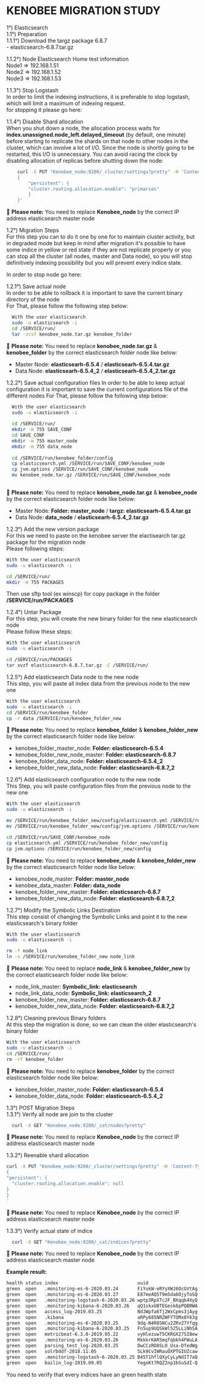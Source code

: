 # KENOBEE MIGRATION STUDY 

1°) Elasticsearch  
1.1°) Preparation  
  1.1.1°) Download the targz package 6.8.7  
    - elasticsearch-6.8.7.tar.gz  

  1.1.2°) Node Elasticsearch Home test information  
    Node1 => 192.168.1.51  
    Node2 => 192.168.1.52  
    Node3 => 192.168.1.53  

  1.1.3°) Stop Logstash  
    In order to limit the indexing instructions, it is preferable to stop logstash, which will limit a maximum of indexing request.  
    for stopping it please go here: 
  
  1.1.4°) Disable Shard allocation  
    When you shut down a node, the allocation process waits for **index.unassigned.node_left.delayed_timeout** (by default, one minute) 
    before starting to replicate the shards on that node to other nodes in the cluster, which can involve a lot of I/O. 
    Since the node is shortly going to be restarted, this I/O is unnecessary. 
    You can avoid racing the clock by disabling allocation of replicas before shutting down the node:  

```bash
    curl -X PUT "Kenobee_node:9200/_cluster/settings?pretty" -H 'Content-Type: application/json' -d'
    {
        "persistent": {
        "cluster.routing.allocation.enable": "primaries"
        }
    }'
```

&#x1F538; **Please note:** You need to replace **Kenobee_node** by the correct IP address elasticsearch master node

1.2°) Migration Steps  
  For this step you can to do it one by one for to maintain cluster activity, but in degraded mode but keep in mind after migration it's possible to have some indice in yellow or red state if they are not replicate properly
  or you can stop all the cluster (all nodes, master and Data node), so you will stop definitively indexing possibility but you will prevent every indice state.

In order to stop node go here:  

  1.2.1°) Save actual node  
  In order to be able to rollback it is important to save the current binary directory of the node  
  For That, please follow the following step below:  

  ```bash
    With the user elasticsearch
    sudo -u elasticsearch -i
    cd /SERVICE/run/
    tar -zcvf kenobee_node.tar.gz kenobee_folder
  ```

&#x1F538; **Please note:** You need to replace **kenobee_node.tar.gz** & **kenobee_folder** by the correct elasticsearch folder node like below:  

  - Master Node:  **elasticsearh-6.5.4**  / **elasticsearh-6.5.4.tar.gz**
  - Data Node:    **elasticsearh-6.5.4_2**  /  **elasticsearh-6.5.4_2.tar.gz**

  1.2.2°) Save actual configuration files
  In order to be able to keep actual configuration it is important to save the current configurations file of the different nodes
  For That, please follow the following step below:

  ```bash
    With the user elasticsearch  
    sudo -u elasticsearch -i  
    
    cd /SERVICE/run/  
    mkdir -m 755 SAVE_CONF  
    cd SAVE_CONF  
    mkdir -m 755 master_node  
    mkdir -m 755 data_node  
    
    cd /SERVICE/run/kenobee_folder/config  
    cp elasticsearch.yml /SERVICE/run/SAVE_CONF/kenobee_node  
    cp jvm.options /SERVICE/run/SAVE_CONF/kenobee_node  
    mv kenobee_node.tar.gz /SERVICE/run/SAVE_CONF/kenobee_node  
    
  ```

&#x1F538; **Please note:** You need to replace **kenobee_node.tar.gz** & **kenobee_node** by the correct elasticsearch folder node like below:  

  - Master Node:  **Folder: master_node**  / **targz: elasticsearh-6.5.4.tar.gz**
  - Data Node:    **data_node**  /  **elasticsearh-6.5.4_2.tar.gz**


  1.2.3°) Add the new version package  
  For this we need to paste on the kenobee server the elactisearch tar.gz package for the migration node  
  Please following steps:

  ```bash
  With the user elasticsearch  
  sudo -u elasticsearch -i  
  
  cd /SERVICE/run/  
  mkdir -m 755 PACKAGES  
  ```
  Then use sftp tool (ex winscp) for copy package in the folder **/SERVICE/run/PACKAGES**  

  1.2.4°) Untar Package  
  For this step, you will create the new binary folder for the new elasticsearch node  
  Please follow these steps:  
  
  ```bash
  With the user elasticsearch  
  sudo -u elasticsearch -i  
  
  cd /SERVICE/run/PACKAGES  
  tar xvzf elasticsearch-6.8.7.tar.gz -C /SERVICE/run/
  
  ```

  1.2.5°) Add elasticsearch Data node to the new node  
  This step, you will paste all index data from the previous node to the new one  
  
  ```bash
  With the user elasticsearch  
  sudo -u elasticsearch -i  
  cd /SERVICE/run/kenobee_folder
  cp -r data /SERVICE/run/kenobee_folder_new
  ```
&#x1F538; **Please note:** You need to replace **kenobee_folder** & **kenobee_folder_new** by the correct elasticsearch folder node like below:  

  - kenobee_folder_master_node:  **Folder: elasticsearch-6.5.4**  
  - kenobee_folder_new_node_master:    **Folder: elasticsearch-6.8.7**  
  - kenobee_folder_data_node:  **Folder: elasticsearch-6.5.4_2**  
  - kenobee_folder_new_data_node:    **Folder: elasticsearch-6.8.7_2**  

  1.2.6°) Add elasticsearch configuration node to the new node  
  This Step, you will paste configuration files from the previous node to the new one  

  ```bash
  With the user elasticsearch  
  sudo -u elasticsearch -i  
  
  mv /SERVICE/run/kenobee_folder_new/config/elasticsearch.yml /SERVICE/run/kenobee_folder_new/config/elasticsearch.old
  mv /SERVICE/run/kenobee_folder_new/config/jvm.options /SERVICE/run/kenobee_folder_new/config/jvm.options.old
  
  cd /SERVICE/run/SAVE_CONF/kenobee_node  
  cp elasticsearch.yml /SERVICE/run/kenobee_folder_new/config  
  cp jvm.options /SERVICE/run/kenobee_folder_new/config  
  
  ```

&#x1F538; **Please note:** You need to replace **kenobee_node** & **kenobee_folder_new** by the correct elasticsearch folder node like below:  

  - kenobee_node_master:  **Folder: master_node**  
  - kenobee_data_master:  **Folder: data_node**  
  - kenobee_folder_new_master:    **Folder: elasticsearch-6.8.7**  
  - kenobee_folder_new_data_node:    **Folder: elasticsearch-6.8.7_2**  

  1.2.7°) Modify the Symbolic Links Destination  
  This step consist of changing the Symbolic Links and point it to the new elasticsearch's binary folder  
  
  ```bash
  With the user elasticsearch  
  sudo -u elasticsearch -i  
  
  rm -f node_link
  ln -s /SERVICE/run/kenobee_folder_new node_link
  ```
&#x1F538; **Please note:** You need to replace **node_link** & **kenobee_folder_new** by the correct elasticsearch folder node like below:  

  - node_link_master:  **Symbolic_link: elasticsearch**  
  - node_link_data_node:  **Symbolic_link: elasticsearch_2**  
  - kenobee_folder_new_master:    **Folder: elasticsearch-6.8.7**  
  - kenobee_folder_new_data_node:    **Folder: elasticsearch-6.8.7_2**  

  1.2.8°) Cleaning previous Binary folders  
  At this step the migration is done, so we can clean the older elasticsearch's binary folder  

  ```bash
  With the user elasticsearch  
  sudo -u elasticsearch -i  
  cd /SERVICE/run/  
  rm -rf kenobee_folder
  ```

&#x1F538; **Please note:** You need to replace **kenobee_folder** by the correct elasticsearch folder node like below:  

  - kenobee_folder_master_node:  **Folder: elasticsearch-6.5.4**  
  - kenobee_folder_data_node:  **Folder: elasticsearch-6.5.4_2**  
  
1.3°) POST Migration Steps  
  1.3.1°) Verify all node are join to the cluster

```bash
  curl -X GET "Kenobee_node:9200/_cat/nodes?pretty"
```

&#x1F538; **Please note:** You need to replace **Kenobee_node** by the correct IP address elasticsearch master node

  1.3.2°) Reenable shard allocation

  ```bash
curl -X PUT "Kenobee_node:9200/_cluster/settings?pretty" -H 'Content-Type: application/json' -d'
{
  "persistent": {
    "cluster.routing.allocation.enable": null
  }
}
'
```

&#x1F538; **Please note:** You need to replace **Kenobee_node** by the correct IP address elasticsearch master node


  1.3.3°) Verify actual state of indice

```bash
  curl -X GET "Kenobee_node:9200/_cat/indices?pretty"
```
&#x1F538; **Please note:** You need to replace **Kenobee_node** by the correct IP address elasticsearch master node

**Example result:**  

```bash
health status index                             uuid                   pri rep docs.count docs.deleted store.size pri.store.size
green  open   .monitoring-es-6-2020.03.24       FiYukW-eRYyXWJ6OcGVtAg   1   1     292452         1386    302.7mb        154.4mb
green  open   .monitoring-es-6-2020.03.27       E87meAQ5T9m5da6OjyToSQ   1   1     101902         1792    168.3mb         67.7mb
green  open   .monitoring-logstash-6-2020.03.26 wptp3RpXTc2F_BXqqb4XyQ   1   1      33384            0      4.3mb          2.1mb
green  open   .monitoring-kibana-6-2020.03.26   qQ1skxUBTEGesk6pPQBRWA   3   1       2588            0      1.8mb        966.1kb
green  open   access_log-2019.03.25             NdJWpfa6Tj2WxCpms3jAyg   3   1          1            0     20.5kb         10.2kb
green  open   .kibana                           aRPy685NRZWFYTOMx8Y63g   1   1          7            0     83.5kb         41.7kb
green  open   .monitoring-es-6-2020.03.25       9dq-N4R8SNCu2ZRv27Yfqg   1   1     155090          264    186.6mb           93mb
green  open   .monitoring-kibana-6-2020.03.25   Fn5up9UQSkWl5Z5LLiNhSA   3   1       5606            0      3.7mb          1.8mb
green  open   metricbeat-6.3.0-2019.05.22       vyHlezuwT5CKRGX27SI8ew   1   1      64278            0     16.1mb            8mb
green  open   .monitoring-es-6-2020.03.26       RkkkrKARSmqfqbkh4FWuLA   1   1     186732          378    222.2mb        111.9mb
green  open   parsing_test_log-2020.03.25       DwCCzRD8SLO_Usa-DfedWg   3   1       3097            0      2.1mb            1mb
green  open   solrbddf-2018.11.05               SLk9CvIWRauOXPTGIUZcaw   5   1         78            0    185.1kb         92.5kb
green  open   .monitoring-logstash-6-2020.03.25 B45T1hflQXyCyLyNdIT7aQ   1   1      68544            0      9.1mb          4.5mb
green  open   bailin_log-2019.09.05             YegoKt7RQZ2np1bSuSdI-Q   3   1          2            0     23.9kb         11.9kb
```

You need to verify that every indices have an green health state

